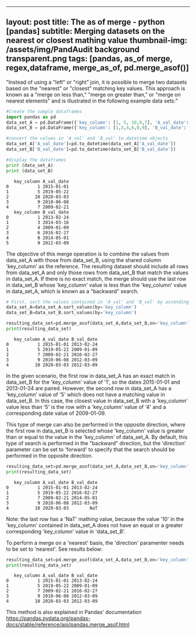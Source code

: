 
---
layout: post
title: The as of merge - python [pandas]
subtitle: Merging datasets on the nearest or closest mathing value
thumbnail-img: /assets/img/PandAudit background transparent.png
tags: [pandas, as_of merge, regex,dataframe, merge_as_of,  pd.merge_asof()]
---

"Instead of using a "left" or "right" join, it is possible to merge two datasets based on the "nearest" or "closest" matching key values. This approach is known as a "merge on less than," "merge on greater than," or "merge on nearest elements" and is illustrated in the following example data sets:"



```python
#Create the sample dataframes 
import pandas as pd
data_set_A = pd.DataFrame({'key_column': [1, 5, 10,9,7], 'A_val_date': ['1/1/2015', '5/22/2019', '3/3/2020','6/8/2010','2/21/2009']})
data_set_B = pd.DataFrame({'key_column': [1,3,4,6,8,9], 'B_val_date': ['2/24/2013', '3/16/2014','1/09/2009','2/27/2016','5/1/2014','3/9/2012']})

#convert the values in 'A_val' and 'B_val' to datetime objects
data_set_A['A_val_date']=pd.to_datetime(data_set_A['A_val_date'])
data_set_B['B_val_date']=pd.to_datetime(data_set_B['B_val_date'])

#display the dataframes
print (data_set_A)
print (data_set_B)

```

       key_column A_val_date
    0           1 2015-01-01
    1           5 2019-05-22
    2          10 2020-03-03
    3           9 2010-06-08
    4           7 2009-02-21
       key_column B_val_date
    0           1 2013-02-24
    1           3 2014-03-16
    2           4 2009-01-09
    3           6 2016-02-27
    4           8 2014-05-01
    5           9 2012-03-09
    

The objective of this merge operation is to combine the values from data_set_A with those from data_set_B, using the shared column 'key_column' as the reference. The resulting dataset should include all rows from data_set_A and only those rows from data_set_B that match the values in data_set_A. If there is no exact match, the merge should use the last row in data_set_B whose 'key_column' value is less than the 'key_column' value in data_set_A, which is known as a "backward" search.


```python
# First, sort the values contained in 'A_val' and 'B_val' by ascending order
data_set_A=data_set_A.sort_values(by='key_column')
data_set_B=data_set_B.sort_values(by='key_column')
```


```python
resulting_data_set=pd.merge_asof(data_set_A,data_set_B,on='key_column')
print(resulting_data_set)
```

       key_column A_val_date B_val_date
    0           1 2015-01-01 2013-02-24
    1           5 2019-05-22 2009-01-09
    2           7 2009-02-21 2016-02-27
    3           9 2010-06-08 2012-03-09
    4          10 2020-03-03 2012-03-09
    

In the given scenario, the first row in data_set_A has an exact match in data_set_B for the 'key_column' value of '1', so the dates 2015-01-01 and 2013-01-24 are paired. However, the second row in data_set_A has a 'key_column' value of '5' which does not have a matching value in data_set_B. In this case, the closest value in data_set_B with a 'key_column' value less than '5' is the row with a 'key_column' value of '4' and a corresponding date value of 2009-01-09.

This type of merge can also be performed in the opposite direction, where the first row in data_set_B is selected whose 'key_column' value is greater than or equal to the value in the 'key_column' of data_set_A. By default, this type of search is performed in the "backward" direction, but the 'direction' parameter can be set to 'forward' to specify that the search should be performed in the opposite direction.


```python
resulting_data_set=pd.merge_asof(data_set_A,data_set_B,on='key_column',direction='forward')
print(resulting_data_set)
```

       key_column A_val_date B_val_date
    0           1 2015-01-01 2013-02-24
    1           5 2019-05-22 2016-02-27
    2           7 2009-02-21 2014-05-01
    3           9 2010-06-08 2012-03-09
    4          10 2020-03-03        NaT
    

Note: the last row has a 'NaT' mathing value, because the value '10' in the 'key_column' contained in data_set_A does not have an equal or a greater corresponding 'key_column' value in 'data_set_B'. 

To perform a merge on a 'nearest' basis, the 'direction' paramenter needs to be set to 'nearest'.  See results below:


```python
resulting_data_set=pd.merge_asof(data_set_A,data_set_B,on='key_column',direction='nearest')
print(resulting_data_set)
```

       key_column A_val_date B_val_date
    0           1 2015-01-01 2013-02-24
    1           5 2019-05-22 2009-01-09
    2           7 2009-02-21 2016-02-27
    3           9 2010-06-08 2012-03-09
    4          10 2020-03-03 2012-03-09
    

This method is also explained in Pandas' documentation
https://pandas.pydata.org/pandas-docs/stable/reference/api/pandas.merge_asof.html
